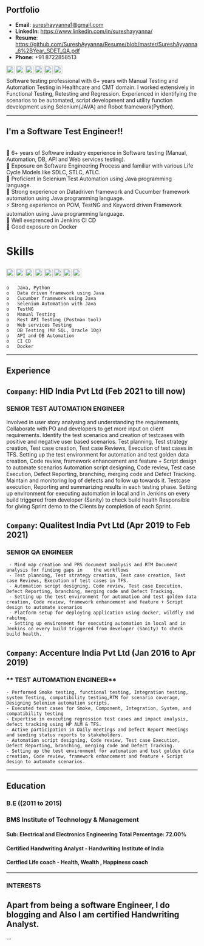 ## Portfolio

- **Email**: sureshayyanna1@gmail.com
- **LinkedIn**: https://www.linkedin.com/in/sureshayyanna/
- **Resume**: https://github.com/SureshAyyanna/Resume/blob/master/SureshAyyanna_6%2BYear_SDET_QA.pdf
- **Phone**: +91 8722858513

[<img align="left" alt="codeSTACKr.com" width="22px" src="https://cdn.jsdelivr.net/npm/simple-icons@3.3.0/icons/github.svg" />][website]
[<img align="left" alt="codeSTACKr | LinkedIn" width="22px" src="https://cdn.jsdelivr.net/npm/simple-icons@v3/icons/linkedin.svg" />][linkedin]
[<img align="left" alt="codeSTACKr | Instagram" width="22px" src="https://cdn.jsdelivr.net/npm/simple-icons@v3/icons/facebook.svg" />][fb]
[<img align="left" alt="codeSTACKr | Instagram" width="22px" src="https://cdn.jsdelivr.net/npm/simple-icons@v3/icons/instagram.svg" />][instagram]
[<img align="left" alt="codeSTACKr | Instagram" width="22px" src="https://cdn.jsdelivr.net/npm/simple-icons@v3/icons/whatsapp.svg" />][whatsapp]
[<img align="left" alt="codeSTACKr | Instagram" width="22px" src="https://cdn.jsdelivr.net/npm/simple-icons@v3/icons/gmail.svg" />][gmail]
</br>

Software testing professional with 6+ years with Manual Testing and Automation Testing in Healthcare and CMT domain. I worked extensively in Functional Testing, Retesting and Regression. Experienced in identifying the scenarios to be automated, script development and utility function development using Selenium(JAVA) and Robot framework(Python).

---

## I'm a Software Test Engineer!! 

</br>🔭 6+ years of Software industry experience in Software testing (Manual, Automation, DB, API and Web services testing). 
</br>🌱 Exposure on Software Engineering Process and familiar with various Life Cycle Models like SDLC, STLC, ATLC.
</br>👯 Proficient in Selenium Test Automation using Java programming language.
</br>🥅 Strong experience on Datadriven framework and Cucumber framework automation using Java programming language.
</br>⚡ Strong experience on POM, TestNG and Keyword driven Framework automation using Java programming language.
</br>👯 Well exeprenced in Jenkins CI CD
</br>🔭 Good exposure on Docker
</br>

# Skills
[<img align="left" alt="codeSTACKr | Instagram" width="22px" src="https://cdn.jsdelivr.net/npm/simple-icons@3.3.0/icons/java.svg" />][website]
[<img align="left" alt="codeSTACKr | Instagram" width="22px" src="https://cdn.jsdelivr.net/npm/simple-icons@3.3.0/icons/jenkins.svg" />][website]
[<img align="left" alt="codeSTACKr | Instagram" width="22px" src="https://cdn.jsdelivr.net/npm/simple-icons@3.3.0/icons/git.svg" />][website]
[<img align="left" alt="codeSTACKr | Instagram" width="22px" src="https://cdn.jsdelivr.net/npm/simple-icons@3.3.0/icons/python.svg" />][website]
[<img align="left" alt="codeSTACKr | Instagram" width="22px" src="https://cdn.jsdelivr.net/npm/simple-icons@3.3.0/icons/html5.svg" />][website]
[<img align="left" alt="codeSTACKr | Instagram" width="22px" src="https://cdn.jsdelivr.net/npm/simple-icons@3.3.0/icons/css3.svg" />][website]
[<img align="left" alt="codeSTACKr | Instagram" width="22px" src="https://cdn.jsdelivr.net/npm/simple-icons@3.3.0/icons/eclipseide.svg" />][website]
[<img align="left" alt="codeSTACKr | Instagram" width="22px" src="https://cdn.jsdelivr.net/npm/simple-icons@3.3.0/icons/mysql.svg" />][website]
</br>
---
    o	Java, Python
    o	Data driven framework using Java
    o	Cucumber framework using Java
    o	Selenium Automation with Java
    o	TestNG 
    o	Manual Testing
    o	Rest API Testing (Postman tool)
    o	Web services Testing
    o	DB Testing (MY SQL, Oracle 10g)
    o	API and DB Automation
    o	CI CD
    o	Docker
---

## Experience
## ```Company```: HID India Pvt Ltd (Feb 2021 to till now)
### **SENIOR TEST AUTOMATION ENGINEER**


  Involved in user story analysing and understanding the requirements, Collaborate with PO and developers to get more input on client requirements.
  Identify the test scenarios and creation of testcases with positive and negative user based scenarios.
  Test planning, Test strategy creation, Test case creation, Test case Reviews, Execution of test cases in TFS.
 	Setting up the test environment for automation and test golden data creation, Code review, framework enhancement and feature + Script design to automate scenarios 
 	Automation script designing, Code review, Test case Execution, Defect Reporting, branching, merging code and Defect Tracking.  
 	Maintain and monitoring log of defects and follow up towards it. 
 	Testcase execution, Reporting and summarizing results in each testing phase.
 	Setting up environment for executing automation in local and in Jenkins on every build triggered from developer (Sanity) to check build health 
 	Responsible for giving Sprint demo to the Clients by completion of each Sprint.

## ```Company```: Qualitest India Pvt Ltd (Apr 2019 to Feb 2021)
### **SENIOR QA ENGINEER**
 	 - Mind map creation and PRS document analysis and RTM Document analysis for finding gaps in    the workflows 
 	 - Test planning, Test strategy creation, Test case creation, Test case Reviews, Execution of test cases in TFS.
 	 - Automation script designing, Code review, Test case Execution, Defect Reporting, branching, merging code and Defect Tracking.  
 	 - Setting up the test environment for automation and test golden data creation, Code review, framework enhancement and feature + Script design to automate scenarios 
 	 - Platform setup for deploying application using docker, wildfly and rabitmq.
 	 - Setting up environment for executing automation in local and in Jenkins on every build triggered from developer (Sanity) to check build health. 
   
## ```Company```: Accenture India Pvt Ltd (Jan 2016 to Apr 2019)
### ** TEST AUTOMATION ENGINEER** 
 	- Performed Smoke testing, functional testing, Integration testing, system Testing, compatibility testing,RTM for scenario coverage, Designing Selenium automation scripts.
 	- Executed test cases for Smoke, Component, Integration, System, and compatibility testing
 	- Expertise in executing regression test cases and impact analysis, defect tracking using HP ALM & TFS.
 	- Active participation in Daily meetings and Defect Report Meetings and sending status reports to stakeholders.
 	- Automation script designing, Code review, Test case Execution, Defect Reporting, branching, merging code and Defect Tracking.  
 	- Setting up the test environment for automation and test golden data creation, Code review, framework enhancement and feature + Script design to automate scenarios.
-----

## Education
### B.E ((2011 to 2015)
### BMS Institute of Technology & Management
#### Sub: Electrical and Electronics Engineering Total Percentage: 72.00%
#### Certified Handwriting Analyst - Handwriting Institute of India
#### Certfied Life coach - Health, Wealth , Happiness coach
---

### INTERESTS
Apart from being a software Engineer, I do blogging and Also I am certified Handwriting Analyst.
-----
[website]: https://github.com/sureshayyanna
[instagram]: https://instagram.com/suresh.ayyanna
[linkedin]: https://linkedin.com/in/sureshayyanna/
[fb]: https://www.facebook.com/iamsureshayyannaofficial
[whatsapp]: https://api.whatsapp.com/send?phone=918722858513&text=Hello%20Suresh%2C%0A%0AHow%20are%20you%3F
[gmail]: https://mail.google.com/mail/u/0/#inbox?compose=new
--
<!--
**sureshayyanna/sureshayyanna** is a ✨ _special_ ✨ repository because its `README.md` (this file) appears on your GitHub profile.
